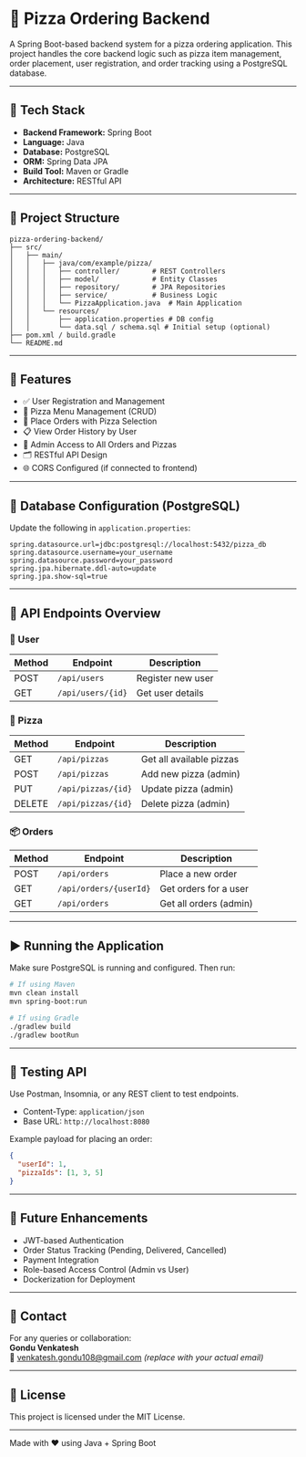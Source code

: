 # 🍕 Pizza Ordering Backend

A Spring Boot-based backend system for a pizza ordering application. This project handles the core backend logic such as pizza item management, order placement, user registration, and order tracking using a PostgreSQL database.

---

## 🚀 Tech Stack

- **Backend Framework:** Spring Boot
- **Language:** Java
- **Database:** PostgreSQL
- **ORM:** Spring Data JPA
- **Build Tool:** Maven or Gradle
- **Architecture:** RESTful API

---

## 📁 Project Structure

```
pizza-ordering-backend/
├── src/
│   ├── main/
│   │   ├── java/com/example/pizza/
│   │   │   ├── controller/        # REST Controllers
│   │   │   ├── model/             # Entity Classes
│   │   │   ├── repository/        # JPA Repositories
│   │   │   ├── service/           # Business Logic
│   │   │   └── PizzaApplication.java  # Main Application
│   │   └── resources/
│   │       ├── application.properties # DB config
│   │       └── data.sql / schema.sql # Initial setup (optional)
├── pom.xml / build.gradle
└── README.md
```

---

## 🧠 Features

- ✅ User Registration and Management
- 🍕 Pizza Menu Management (CRUD)
- 🛒 Place Orders with Pizza Selection
- 📋 View Order History by User
- 🧾 Admin Access to All Orders and Pizzas
- 🗂️ RESTful API Design
- 🌐 CORS Configured (if connected to frontend)

---

## 🔌 Database Configuration (PostgreSQL)

Update the following in `application.properties`:

```properties
spring.datasource.url=jdbc:postgresql://localhost:5432/pizza_db
spring.datasource.username=your_username
spring.datasource.password=your_password
spring.jpa.hibernate.ddl-auto=update
spring.jpa.show-sql=true
```

---

## 🔑 API Endpoints Overview

### 👤 User
| Method | Endpoint         | Description           |
|--------|------------------|-----------------------|
| POST   | `/api/users`     | Register new user     |
| GET    | `/api/users/{id}`| Get user details      |

### 🍕 Pizza
| Method | Endpoint         | Description              |
|--------|------------------|--------------------------|
| GET    | `/api/pizzas`    | Get all available pizzas |
| POST   | `/api/pizzas`    | Add new pizza (admin)    |
| PUT    | `/api/pizzas/{id}`| Update pizza (admin)    |
| DELETE | `/api/pizzas/{id}`| Delete pizza (admin)    |

### 📦 Orders
| Method | Endpoint               | Description               |
|--------|------------------------|---------------------------|
| POST   | `/api/orders`          | Place a new order         |
| GET    | `/api/orders/{userId}` | Get orders for a user     |
| GET    | `/api/orders`          | Get all orders (admin)    |

---

## ▶️ Running the Application

Make sure PostgreSQL is running and configured. Then run:

```bash
# If using Maven
mvn clean install
mvn spring-boot:run

# If using Gradle
./gradlew build
./gradlew bootRun
```

---

## 🧪 Testing API

Use Postman, Insomnia, or any REST client to test endpoints.

- Content-Type: `application/json`
- Base URL: `http://localhost:8080`

Example payload for placing an order:

```json
{
  "userId": 1,
  "pizzaIds": [1, 3, 5]
}
```

---

## 📌 Future Enhancements

- JWT-based Authentication
- Order Status Tracking (Pending, Delivered, Cancelled)
- Payment Integration
- Role-based Access Control (Admin vs User)
- Dockerization for Deployment

---

## 📧 Contact

For any queries or collaboration:  
**Gondu Venkatesh**  
📧 venkatesh.gondu108@gmail.com  _(replace with your actual email)_

---

## 📄 License

This project is licensed under the MIT License.

---

Made with ❤️ using Java + Spring Boot
